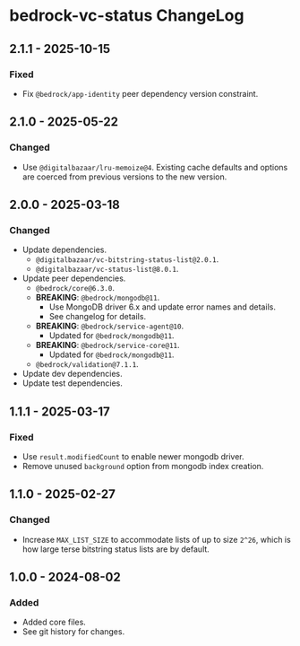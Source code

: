 # bedrock-vc-status ChangeLog

## 2.1.1 - 2025-10-15

### Fixed
- Fix `@bedrock/app-identity` peer dependency version constraint.

## 2.1.0 - 2025-05-22

### Changed
- Use `@digitalbazaar/lru-memoize@4`. Existing cache defaults and options
  are coerced from previous versions to the new version.

## 2.0.0 - 2025-03-18

### Changed
- Update dependencies.
  - `@digitalbazaar/vc-bitstring-status-list@2.0.1`.
  - `@digitalbazaar/vc-status-list@8.0.1`.
- Update peer dependencies.
  - `@bedrock/core@6.3.0`.
  - **BREAKING**: `@bedrock/mongodb@11`.
    - Use MongoDB driver 6.x and update error names and details.
    - See changelog for details.
  - **BREAKING**: `@bedrock/service-agent@10`.
    - Updated for `@bedrock/mongodb@11`.
  - **BREAKING**: `@bedrock/service-core@11`.
    - Updated for `@bedrock/mongodb@11`.
  - `@bedrock/validation@7.1.1`.
- Update dev dependencies.
- Update test dependencies.

## 1.1.1 - 2025-03-17

### Fixed
- Use `result.modifiedCount` to enable newer mongodb driver.
- Remove unused `background` option from mongodb index creation.

## 1.1.0 - 2025-02-27

### Changed
- Increase `MAX_LIST_SIZE` to accommodate lists of up to size `2^26`, which is
  how large terse bitstring status lists are by default.

## 1.0.0 - 2024-08-02

### Added
- Added core files.
- See git history for changes.
